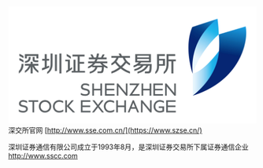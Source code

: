 ![](/images/szse_logo.png)  
深交所官网 [http://www.sse.com.cn/](https://www.szse.cn/)

深圳证券通信有限公司成立于1993年8月，是深圳证券交易所下属证券通信企业 http://www.sscc.com

